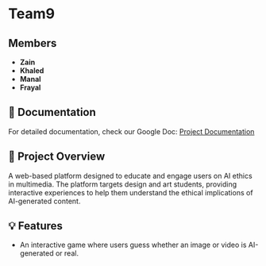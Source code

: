 # Team9

## Members
- **Zain**
- **Khaled**
- **Manal**
- **Frayal**

## 📄 Documentation
For detailed documentation, check our Google Doc:
[Project Documentation](https://docs.google.com/document/d/1dDHz6t03ZjQeg6RVSd5zGGlvE1LO8G12eZsTyy92xbA/edit?usp=sharing)

## 🚀 Project Overview
A web-based platform designed to educate and engage users on AI ethics in multimedia. The platform targets design and art students, providing interactive experiences to help them understand the ethical implications of AI-generated content.

## 💡 Features
- An interactive game where users guess whether an image or video is AI-generated or real.

